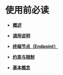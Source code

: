 # 使用前必读<a name="swr_02_0001"></a>

-   **[概述](概述.md)**  

-   **[调用说明](调用说明.md)**  

-   **[终端节点（Endpoint）](终端节点（Endpoint）.md)**  

-   **[约束与限制](约束与限制.md)**  

-   **[基本概念](基本概念.md)**  


